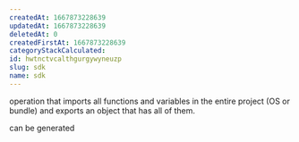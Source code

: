 ```yaml
---
createdAt: 1667873228639
updatedAt: 1667873228639
deletedAt: 0
createdFirstAt: 1667873228639
categoryStackCalculated: 
id: hwtnctvcalthgurgywyneuzp
slug: sdk
name: sdk
---
```


operation that imports all functions and variables in the entire project (OS or bundle) and exports an object that has all of them.

can be generated
